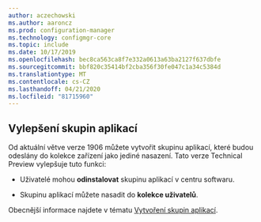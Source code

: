 ```yaml
---
author: aczechowski
ms.author: aaroncz
ms.prod: configuration-manager
ms.technology: configmgr-core
ms.topic: include
ms.date: 10/17/2019
ms.openlocfilehash: bec8ca563ca8f7e332a0613a63ba2127f637dbfe
ms.sourcegitcommit: bbf820c35414bf2cba356f30fe047c1a34c5384d
ms.translationtype: MT
ms.contentlocale: cs-CZ
ms.lasthandoff: 04/21/2020
ms.locfileid: "81715960"
---
```

## <a name="improvements-to-application-groups"></a><a name="bkmk_appgrp"></a>Vylepšení skupin aplikací

<!--4760058-->

Od aktuální větve verze 1906 můžete vytvořit skupinu aplikací, které budou odeslány do kolekce zařízení jako jediné nasazení. Tato verze Technical Preview vylepšuje tuto funkci:

- Uživatelé mohou **odinstalovat** skupinu aplikací v centru softwaru.

- Skupinu aplikací můžete nasadit do **kolekce uživatelů**.

Obecnější informace najdete v tématu [Vytvoření skupin aplikací](../../../../../apps/deploy-use/create-app-groups.md).
